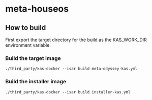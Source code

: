 # meta-houseos


## How to build

First export the target directory for the build as the KAS_WORK_DIR environment variable.

### Build the target image
`./third_party/kas-docker --isar build meta-odyssey-kas.yml`

### Build the installer image
`./third_party/kas-docker --isar build installer-kas.yml`